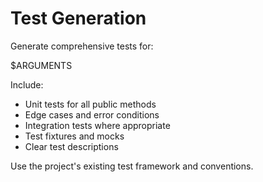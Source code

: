 # Test Generation

Generate comprehensive tests for:

$ARGUMENTS

Include:
- Unit tests for all public methods
- Edge cases and error conditions
- Integration tests where appropriate
- Test fixtures and mocks
- Clear test descriptions

Use the project's existing test framework and conventions.
